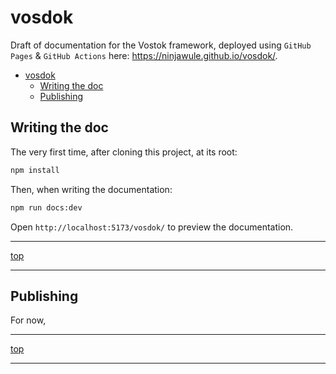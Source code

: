 # vosdok
Draft of documentation for the Vostok framework, deployed using `GitHub Pages` & `GitHub Actions` here: https://ninjawule.github.io/vosdok/.

- [vosdok](#vosdok)
  - [Writing the doc](#writing-the-doc)
  - [Publishing](#publishing)


## Writing the doc

The very first time, after cloning this project, at its root:

```sh
npm install
```

Then, when writing the documentation:

```sh
npm run docs:dev
```

Open `http://localhost:5173/vosdok/` to preview the documentation.

---
[top](#vosdok)

---

## Publishing

For now, 

---
[top](#vosdok)

---

